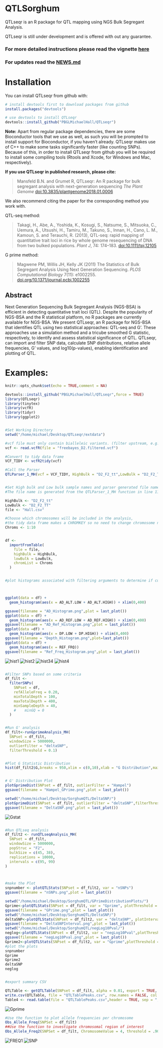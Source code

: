 # QTLSorghum
QTLseqr is an R package for QTL mapping using NGS Bulk Segregant
Analysis.

QTLseqr is still under development and is offered with out any
guarantee.

### **For more detailed instructions please read the vignette [here](https://github.com/bmansfeld/QTLseqr/raw/master/vignettes/QTLseqr.pdf)**

### For updates read the [NEWS.md](https://github.com/bmansfeld/QTLseqr/blob/master/NEWS.md)

# Installation

<!-- You can install and update QTLseqr by using our [drat](http://dirk.eddelbuettel.com/code/drat.html) repository hosted on our github page: -->

<!-- ```{r drat-install, eval = FALSE} -->

<!-- install.packages("QTLseqr", repos = "http://bmansfeld.github.io/drat") -->

<!-- ``` -->

<!-- OR You can install QTLseqr from github with: -->

You can install QTLseqr from github with:

``` r
# install devtools first to download packages from github
install.packages("devtools")

# use devtools to install QTLseqr
devtools::install_github("PBGLMichaelHall/QTLseqr")
```


**Note:** Apart from regular package dependencies, there are some
Bioconductor tools that we use as well, as such you will be prompted to
install support for Bioconductor, if you haven’t already. QTLseqr makes
use of C++ to make some tasks significantly faster (like counting SNPs).
Because of this, in order to install QTLseqr from github you will be
required to install some compiling tools (Rtools and Xcode, for Windows
and Mac, respectively).

**If you use QTLseqr in published research, please cite:**

> Mansfeld B.N. and Grumet R, QTLseqr: An R package for bulk segregant
> analysis with next-generation sequencing *The Plant Genome*
> [doi:10.3835/plantgenome2018.01.0006](https://dl.sciencesocieties.org/publications/tpg/abstracts/11/2/180006)

We also recommend citing the paper for the corresponding method you work
with.

QTL-seq method:

> Takagi, H., Abe, A., Yoshida, K., Kosugi, S., Natsume, S., Mitsuoka,
> C., Uemura, A., Utsushi, H., Tamiru, M., Takuno, S., Innan, H., Cano,
> L. M., Kamoun, S. and Terauchi, R. (2013), QTL-seq: rapid mapping of
> quantitative trait loci in rice by whole genome resequencing of DNA
> from two bulked populations. *Plant J*, 74: 174–183.
> [doi:10.1111/tpj.12105](https://onlinelibrary.wiley.com/doi/full/10.1111/tpj.12105)

G prime method:

> Magwene PM, Willis JH, Kelly JK (2011) The Statistics of Bulk
> Segregant Analysis Using Next Generation Sequencing. *PLOS
> Computational Biology* 7(11): e1002255.
> [doi.org/10.1371/journal.pcbi.1002255](http://journals.plos.org/ploscompbiol/article?id=10.1371/journal.pcbi.1002255)

## Abstract

Next Generation Sequencing Bulk Segregant Analysis (NGS-BSA) is
efficient in detecting quantitative trait loci (QTL). Despite the
popularity of NGS-BSA and the R statistical platform, no R packages are
currently available for NGS-BSA. We present QTLseqr, an R package for
NGS-BSA that identifies QTL using two statistical approaches: QTL-seq
and G’. These approaches use a simulation method and a tricube smoothed
G statistic, respectively, to identify and assess statistical
significance of QTL. QTLseqr, can import and filter SNP data, calculate
SNP distributions, relative allele frequencies, G’ values, and
log10(p-values), enabling identification and plotting of QTL.

# Examples:
``` r {r setup, include=FALSE}
knitr::opts_chunk$set(echo = TRUE,comment = NA)
```



``` r {r libraries}
devtools::install_github("PBGLMichaelHall/QTLseqr",force = TRUE)
library(QTLseqr)
library(tinytex)
library(vcfR)
library(tidyr)
library(ggplot2)

```


``` r {r main, warning=FALSE,message=FALSE,comment=NA}

#Set Working Directory
setwd("/home/michael/Desktop/QTLseqr/extdata")

#vcf file must only contain bialleleic variants. (filter upstream, e.g., with bcftools view -m2 -M2), also the QTLseqR functions will only take SNPS, ie, length of REF and ALT== 1
vcf <- read.vcfR(file = "freebayes_D2.filtered.vcf")

#Convert to tidy data frame
VCF_TIDY <- vcfR2tidy(vcf)

#Call the Parser
QTLParser_1_MH(vcf = VCF_TIDY, HighBulk = "D2_F2_tt",LowBulk = "D2_F2_TT")


#Set High bulk and Low bulk sample names and parser generated file name
#The file name is generated from the QTLParser_1_MH function in line 119

HighBulk <- "D2_F2_tt"
LowBulk <- "D2_F2_TT"
file <- "Hall.csv"

#Choose which chromosomes will be included in the analysis,
#the tidy data frame makes a CHROMKEY so no need to change chromosome names
Chroms <- 1:10


df <-
  importFromTable(
    file = file,
    highBulk = HighBulk,
    lowBulk = LowBulk,
    chromList = Chroms
  ) 


#plot histograms associated with filtering arguments to determine if cut off values are appropriate



ggplot(data = df) +
  geom_histogram(aes(x = AD_ALT.LOW + AD_ALT.HIGH)) + xlim(0,400)

ggsave(filename = "AD_Histogram.png",plot = last_plot())
ggplot(data = df) +
  geom_histogram(aes(x = AD_REF.LOW + AD_REF.HIGH)) + xlim(0,400)
ggsave(filename = "AD_Ref_Histogram.png",plot = last_plot())
ggplot(data =df) +
  geom_histogram(aes(x = DP.LOW + DP.HIGH)) + xlim(0,400)
ggsave(filename = "Depth_Histogram.png",plot=last_plot())
ggplot(data = df) +
  geom_histogram(aes(x = REF_FRQ))
ggsave(filename = "Ref_Freq_Histogram.png",plot = last_plot())

```

![hist1](https://user-images.githubusercontent.com/93121277/156784148-b6dd7492-3618-46bd-9f77-d754e6e70306.png)
![hist2](https://user-images.githubusercontent.com/93121277/156784231-dd3c4991-e0ee-4a5e-9e41-9cf5a46b6df1.png)
![hist34](https://user-images.githubusercontent.com/93121277/156784666-7abcc556-e0ef-4b4b-b981-c97074fccb0c.png)
![hist4](https://user-images.githubusercontent.com/93121277/156784371-a96fcac0-fe21-43de-ad6c-568c69e3d25a.png)



``` r {r Filtering, warning = FALSE}

#Filter SNPs based on some criteria
df_filt <-
  filterSNPs(
    SNPset = df,
    refAlleleFreq = 0.20,
    minTotalDepth = 100,
    maxTotalDepth = 400,
    minSampleDepth = 40,
    #    minGQ = 0
  )


#Run G' analysis
df_filt<-runGprimeAnalysis_MH(
  SNPset = df_filt,
  windowSize = 5000000,
  outlierFilter = "deltaSNP",
  filterThreshold = 0.1)


#Plot G Statistic Distribution
hist(df_filt2$G,breaks = 950,xlim = c(0,10),xlab = "G Distribution",main = "Histogram of G Values")


# G' Distribution Plot
plotGprimeDist(SNPset = df_filt, outlierFilter = "Hampel")
ggsave(filename = "Hampel_GPrime.png",plot = last_plot())

setwd("/home/michael/Desktop/SorghumQTL/DeltaSNP/")
plotGprimeDist(SNPset = df_filt, outlierFilter = "deltaSNP",filterThreshold = 0.1)
ggsave(filename = "DeltaSNP.png",plot = last_plot())

```
![Gstat](https://user-images.githubusercontent.com/93121277/156784882-f70f2144-88dd-4a87-ab6e-8a04a31c7fe1.png)



``` r {r QTLSEQ, warning = FALSE}

#Run QTLseq analysis
df_filt2 <- runQTLseqAnalysis_MH(
  SNPset = df_filt,
  windowSize = 5000000,
  popStruc = "F2",
  bulkSize = c(45, 38),
  replications = 10000,
  intervals = c(95, 99)
)



#make the Plot
snpnumber <- plotQTLStats(SNPset = df_filt2, var = "nSNPs")
ggsave(filename = "nSNPs.png",plot = last_plot())

setwd("/home/michael/Desktop/SorghumQTL/GPrimeDistributionPlots/")
Gprime<-plotQTLStats(SNPset = df_filt, var = "Gprime", plotThreshold = TRUE, q = 0.01)
ggsave(filename = "GPrime.png",plot = last_plot())
setwd("/home/michael/Desktop/SorghumQTL/DeltaSNP/")
deltaSNP<-plotQTLStats(SNPset = df_filt2, var = "deltaSNP", plotIntervals  = TRUE)
ggsave(filename = "DeltaSNPInterval.png",plot = last_plot())
setwd("/home/michael/Desktop/SorghumQTL/negLog10Pval/")
neglog<-plotQTLStats(SNPset = df_filt2, var = "negLog10Pval",plotThreshold = TRUE,q=0.01,subset = c("1","3","4","6"))
ggsave(filename = "negLog10Pval.png",plot = last_plot())
Gprime2<-plotQTLStats(SNPset = df_filt2, var = "Gprime",plotThreshold = TRUE,q=0.01,subset = c("1","3","4","6"))
#plot the plots
snpnumber
Gprime
Gprime2
deltaSNP
neglog


#export summary CSV

QTLTable <- getQTLTable(SNPset = df_filt, alpha = 0.01, export = TRUE, fileName = "my_BSA_QTL.csv")
write.csv(QTLTable, file = "QTLTablePeaks.csv", row.names = FALSE, col.names = TRUE)
Table4 <- read.table(file = "QTLTablePeaks.csv",header = TRUE, sep = ",", fill=TRUE)
```
![Gprime](https://user-images.githubusercontent.com/93121277/156785067-1253709f-b19d-4326-a4c3-8db8abf33052.png)



``` r {r AlleleFreq,warning=FALSE}
#Use the function to plot allele frequencies per chromosome
Obs_Allele_Freq(SNPSet = df_filt)
##Use the function to investigate chromosomal region of interest
Obs_Allele_Freq2(SNPSet = df_filt, ChromosomeValue = 4, threshold = .90)
```
![FREQ1](https://user-images.githubusercontent.com/93121277/156783048-88f98c3c-4c89-4519-bf1b-7ed15b6b5dea.png)
![SNP](https://user-images.githubusercontent.com/93121277/156783372-370f7004-6987-4e32-991f-3a7e92914e19.png)


